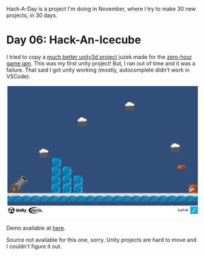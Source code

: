 Hack-A-Day is a project I'm doing in November, where I try to make 30 new projects, in 30 days.

# Day 06: Hack-An-Icecube

I tried to copy a [much better unity3d project](https://juzek.itch.io/one-hour-jam-cannon) juzek made for the [zero-hour game jam](https://itch.io/jam/0h-game-jam-2022). This was my first unity project! But, I ran out of time and it was a failure. That said I got unity working (mostly, autocomplete didn't work in VSCode).

![Screenshot](screenshot.png)

Demo available at [here](https://tilde.za3k.com/hackaday/icecube).

Source not available for this one, sorry. Unity projects are hard to move and I couldn't figure it out.
